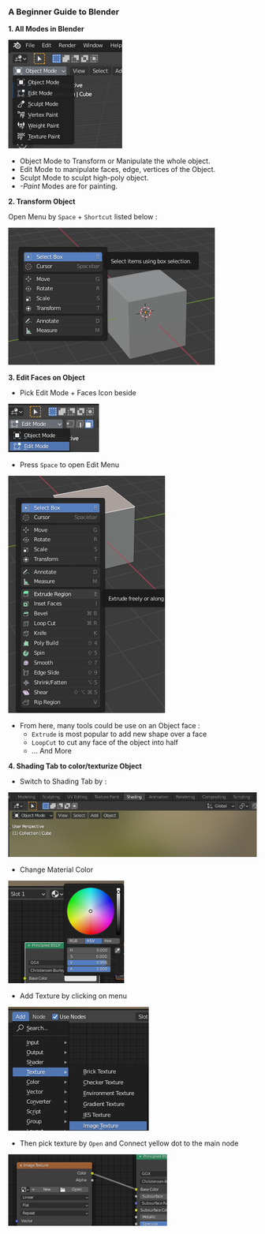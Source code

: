 ### A Beginner Guide to Blender

**1. All Modes in Blender**

![All Mode](https://github.com/thetrung/playground_blender/blob/master/All_Object_Modes.png)
- Object Mode to Transform or Manipulate the whole object.
- Edit Mode to manipulate faces, edge, vertices of the Object.
- Sculpt Mode to sculpt high-poly object. 
- *-Paint* Modes are for painting.

**2. Transform Object**

Open Menu by `Space` + `Shortcut` listed below :

![Transform](https://github.com/thetrung/playground_blender/blob/master/Object_Mode_Press_Space.png)

**3. Edit Faces on Object**

- Pick Edit Mode + Faces Icon beside

![Pick Edit Mode + Faces](https://github.com/thetrung/playground_blender/blob/master/Edit_Mode_Faces.png)

- Press `Space` to open Edit Menu

![Edit Mode](https://github.com/thetrung/playground_blender/blob/master/Edit_Mode_Press_Space.png)

- From here, many tools could be use on an Object face : 
  - `Extrude` is most popular to add new shape over a face
  - `LoopCut` to cut any face of the object into half 
  - ... And More

**4. Shading Tab to color/texturize Object**

- Switch to Shading Tab by :

![Shading Tab](https://github.com/thetrung/playground_blender/blob/master/Shading_tab.png)

- Change Material Color 

![Change Mat Color](https://github.com/thetrung/playground_blender/blob/master/Change_Material_Color.png)

- Add Texture by clicking on menu

![Add Texture](https://github.com/thetrung/playground_blender/blob/master/Image_Texture.png)

- Then pick texture by `Open` and Connect yellow dot to the main node

![Connect Texture](https://github.com/thetrung/playground_blender/blob/master/Image_Texture_Node.png)
